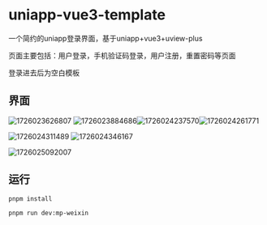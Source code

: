 # uniapp-vue3-template

一个简约的uniapp登录界面，基于uniapp+vue3+uview-plus

页面主要包括：用户登录，手机验证码登录，用户注册，重置密码等页面

登录进去后为空白模板

## 界面

![1726023626807](image/README/1726023626807.png)     ![1726023884686](image/README/1726023884686.png)![1726024237570](image/README/1726024237570.png)![1726024261771](image/README/1726024261771.png)

![1726024311489](image/README/1726024311489.png)  ![1726024346167](image/README/1726024346167.png)

![1726025092007](image/README/1726025092007.png)

## 运行

`pnpm install`

`pnpm run dev:mp-weixin`
